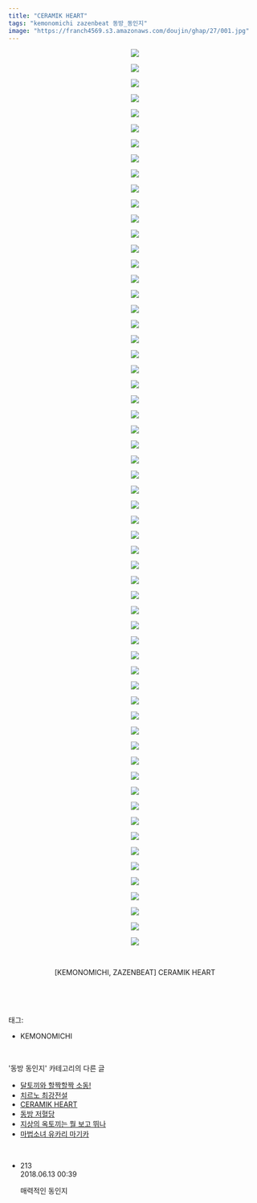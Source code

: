 ```yaml
---
title: "CERAMIK HEART"
tags: "kemonomichi zazenbeat 동방_동인지"
image: "https://franch4569.s3.amazonaws.com/doujin/ghap/27/001.jpg"
---
```

<div class="article">
<p style="text-align: center; clear: none; float: none;"><img src="{{ site.imgserver2 }}/ghap/27/001.jpg"/></p>
<p style="text-align: center; clear: none; float: none;"><img src="{{ site.imgserver2 }}/ghap/27/002.jpg"/></p>
<p style="text-align: center; clear: none; float: none;"><img src="{{ site.imgserver2 }}/ghap/27/003.jpg"/></p>
<p style="text-align: center; clear: none; float: none;"><img src="{{ site.imgserver2 }}/ghap/27/004.jpg"/></p>
<p style="text-align: center; clear: none; float: none;"><img src="{{ site.imgserver2 }}/ghap/27/005.jpg"/></p>
<p style="text-align: center; clear: none; float: none;"><img src="{{ site.imgserver2 }}/ghap/27/006.jpg"/></p>
<p style="text-align: center; clear: none; float: none;"><img src="{{ site.imgserver2 }}/ghap/27/007.jpg"/></p>
<p style="text-align: center; clear: none; float: none;"><img src="{{ site.imgserver2 }}/ghap/27/008.jpg"/></p>
<p style="text-align: center; clear: none; float: none;"><img src="{{ site.imgserver2 }}/ghap/27/009.jpg"/></p>
<p style="text-align: center; clear: none; float: none;"><img src="{{ site.imgserver2 }}/ghap/27/010.jpg"/></p>
<p style="text-align: center; clear: none; float: none;"><img src="{{ site.imgserver2 }}/ghap/27/011.jpg"/></p>
<p style="text-align: center; clear: none; float: none;"><img src="{{ site.imgserver2 }}/ghap/27/012.jpg"/></p>
<p style="text-align: center; clear: none; float: none;"><img src="{{ site.imgserver2 }}/ghap/27/013.jpg"/></p>
<p style="text-align: center; clear: none; float: none;"><img src="{{ site.imgserver2 }}/ghap/27/014.jpg"/></p>
<p style="text-align: center; clear: none; float: none;"><img src="{{ site.imgserver2 }}/ghap/27/015.jpg"/></p>
<p style="text-align: center; clear: none; float: none;"><img src="{{ site.imgserver2 }}/ghap/27/016.jpg"/></p>
<p style="text-align: center; clear: none; float: none;"><img src="{{ site.imgserver2 }}/ghap/27/017.jpg"/></p>
<p style="text-align: center; clear: none; float: none;"><img src="{{ site.imgserver2 }}/ghap/27/018.jpg"/></p>
<p style="text-align: center; clear: none; float: none;"><img src="{{ site.imgserver2 }}/ghap/27/019.jpg"/></p>
<p style="text-align: center; clear: none; float: none;"><img src="{{ site.imgserver2 }}/ghap/27/020.jpg"/></p>
<p style="text-align: center; clear: none; float: none;"><img src="{{ site.imgserver2 }}/ghap/27/021.jpg"/></p>
<p style="text-align: center; clear: none; float: none;"><img src="{{ site.imgserver2 }}/ghap/27/022.jpg"/></p>
<p style="text-align: center; clear: none; float: none;"><img src="{{ site.imgserver2 }}/ghap/27/023.jpg"/></p>
<p style="text-align: center; clear: none; float: none;"><img src="{{ site.imgserver2 }}/ghap/27/024.jpg"/></p>
<p style="text-align: center; clear: none; float: none;"><img src="{{ site.imgserver2 }}/ghap/27/025.jpg"/></p>
<p style="text-align: center; clear: none; float: none;"><img src="{{ site.imgserver2 }}/ghap/27/026.jpg"/></p>
<p style="text-align: center; clear: none; float: none;"><img src="{{ site.imgserver2 }}/ghap/27/027.jpg"/></p>
<p style="text-align: center; clear: none; float: none;"><img src="{{ site.imgserver2 }}/ghap/27/028.jpg"/></p>
<p style="text-align: center; clear: none; float: none;"><img src="{{ site.imgserver2 }}/ghap/27/029.jpg"/></p>
<p style="text-align: center; clear: none; float: none;"><img src="{{ site.imgserver2 }}/ghap/27/030.jpg"/></p>
<p style="text-align: center; clear: none; float: none;"><img src="{{ site.imgserver2 }}/ghap/27/031.jpg"/></p>
<p style="text-align: center; clear: none; float: none;"><img src="{{ site.imgserver2 }}/ghap/27/032.jpg"/></p>
<p style="text-align: center; clear: none; float: none;"><img src="{{ site.imgserver2 }}/ghap/27/033.jpg"/></p>
<p style="text-align: center; clear: none; float: none;"><img src="{{ site.imgserver2 }}/ghap/27/034.jpg"/></p>
<p style="text-align: center; clear: none; float: none;"><img src="{{ site.imgserver2 }}/ghap/27/035.jpg"/></p>
<p style="text-align: center; clear: none; float: none;"><img src="{{ site.imgserver2 }}/ghap/27/036.jpg"/></p>
<p style="text-align: center; clear: none; float: none;"><img src="{{ site.imgserver2 }}/ghap/27/037.jpg"/></p>
<p style="text-align: center; clear: none; float: none;"><img src="{{ site.imgserver2 }}/ghap/27/038.jpg"/></p>
<p style="text-align: center; clear: none; float: none;"><img src="{{ site.imgserver2 }}/ghap/27/039.jpg"/></p>
<p style="text-align: center; clear: none; float: none;"><img src="{{ site.imgserver2 }}/ghap/27/040.jpg"/></p>
<p style="text-align: center; clear: none; float: none;"><img src="{{ site.imgserver2 }}/ghap/27/041.jpg"/></p>
<p style="text-align: center; clear: none; float: none;"><img src="{{ site.imgserver2 }}/ghap/27/042.jpg"/></p>
<p style="text-align: center; clear: none; float: none;"><img src="{{ site.imgserver2 }}/ghap/27/043.jpg"/></p>
<p style="text-align: center; clear: none; float: none;"><img src="{{ site.imgserver2 }}/ghap/27/044.jpg"/></p>
<p style="text-align: center; clear: none; float: none;"><img src="{{ site.imgserver2 }}/ghap/27/045.jpg"/></p>
<p style="text-align: center; clear: none; float: none;"><img src="{{ site.imgserver2 }}/ghap/27/046.jpg"/></p>
<p style="text-align: center; clear: none; float: none;"><img src="{{ site.imgserver2 }}/ghap/27/047.jpg"/></p>
<p style="text-align: center; clear: none; float: none;"><img src="{{ site.imgserver2 }}/ghap/27/048.jpg"/></p>
<p style="text-align: center; clear: none; float: none;"><img src="{{ site.imgserver2 }}/ghap/27/049.jpg"/></p>
<p style="text-align: center; clear: none; float: none;"><img src="{{ site.imgserver2 }}/ghap/27/050.jpg"/></p>
<p style="text-align: center; clear: none; float: none;"><img src="{{ site.imgserver2 }}/ghap/27/051.jpg"/></p>
<p style="text-align: center; clear: none; float: none;"><img src="{{ site.imgserver2 }}/ghap/27/052.jpg"/></p>
<p style="text-align: center; clear: none; float: none;"><img src="{{ site.imgserver2 }}/ghap/27/053.jpg"/></p>
<p style="text-align: center; clear: none; float: none;"><img src="{{ site.imgserver2 }}/ghap/27/054.jpg"/></p>
<p style="text-align: center; clear: none; float: none;"><img src="{{ site.imgserver2 }}/ghap/27/055.jpg"/></p>
<p style="text-align: center; clear: none; float: none;"><img src="{{ site.imgserver2 }}/ghap/27/056.jpg"/></p>
<p style="text-align: center; clear: none; float: none;"><img src="{{ site.imgserver2 }}/ghap/27/057.jpg"/></p>
<p style="text-align: center; clear: none; float: none;"><img src="{{ site.imgserver2 }}/ghap/27/058.jpg"/></p>
<p style="text-align: center; clear: none; float: none;"><img src="{{ site.imgserver2 }}/ghap/27/059.jpg"/></p>
<p style="text-align: center; clear: none; float: none;"><img src="{{ site.imgserver2 }}/ghap/27/060.jpg"/></p>
<p style="text-align: center; clear: none; float: none;"><br/></p>
<p style="text-align: center; clear: none; float: none;">[KEMONOMICHI, ZAZENBEAT] CERAMIK HEART</p>
<p><br/></p>
</div><br/>
<div class="tagTrail">
<p>태그: </p>
<ul>
<li>KEMONOMICHI</li>
</ul>
</div><br/>
<div class="another">
<p>'동방 동인지' 카테고리의 다른 글</p>
<ul>
<li><a href="/ghap_29">달토끼와 할짝할짝 소동!</a></li>
<li><a href="/ghap_28">치르노 최강전설</a></li>
<li><a href="/ghap_27">CERAMIK HEART</a></li>
<li><a href="/ghap_26">동방 저혈당</a></li>
<li><a href="/ghap_25">지상의 옥토끼는 뭘 보고 뛰나</a></li>
<li><a href="/ghap_24">마법소녀 유카리 마기카</a></li>
</ul>
</div><br/>
<div class="cb_module cb_fluid">
<div class="cb_wrt cb_profile">
<div class="comment">
<ul>
<li class="cb_thumb_off" id="comment15269881">
<div class="cb_comment_area">
<div class="cb_info_area">
<div class="cb_section">
<span class="cb_nick_name">213</span>
</div>
<div class="cb_section">
<span class="cb_date">2018.06.13 00:39 </span>
</div>
</div>
<div class="cb_dsc_comment">
<p class="cb_dsc">
											매력적인 동인지<br/>
</p>
</div>
</div></li>
</ul>
</div>
</div><!-- commentList close -->
</div><br/>
